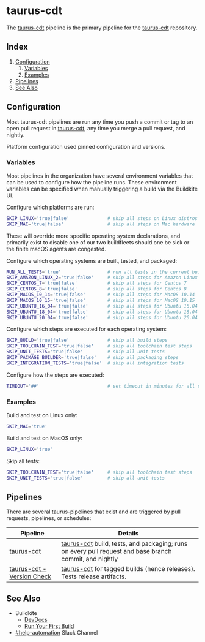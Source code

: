 # taurus-cdt
The [taurus-cdt](https://buildkite.com/b1-as/taurus-cdt) pipeline is the primary pipeline for the [taurus-cdt](https://github.com/b1-as/taurus-cdt) repository.

<x>

## Index
1. [Configuration](README.md#configuration)
   1. [Variables](README.md#variables)
   1. [Examples](README.md#examples)
1. [Pipelines](README.md#pipelines)
1. [See Also](README.md#see-also)

## Configuration
Most taurus-cdt pipelines are run any time you push a commit or tag to an open pull request in [taurus-cdt](https://github.com/b1-as/taurus-cdt), any time you merge a pull request, and nightly.

Platform configuration used pinned configuration and versions.

### Variables
Most pipelines in the organization have several environment variables that can be used to configure how the pipeline runs. These environment variables can be specified when manually triggering a build via the Buildkite UI.

Configure which platforms are run:
```bash
SKIP_LINUX='true|false'              # skip all steps on Linux distros
SKIP_MAC='true|false'                # skip all steps on Mac hardware
```
These will override more specific operating system declarations, and primarily exist to disable one of our two buildfleets should one be sick or the finite macOS agents are congested.

Configure which operating systems are built, tested, and packaged:
```bash
RUN_ALL_TESTS='true'                 # run all tests in the current build (including LRTs, overridden by SKIP* variables)
SKIP_AMAZON_LINUX_2='true|false'     # skip all steps for Amazon Linux 2
SKIP_CENTOS_7='true|false'           # skip all steps for Centos 7
SKIP_CENTOS_8='true|false'           # skip all steps for Centos 8
SKIP_MACOS_10_14='true|false'        # skip all steps for MacOS 10.14
SKIP_MACOS_10_15='true|false'        # skip all steps for MacOS 10.15
SKIP_UBUNTU_16_04='true|false'       # skip all steps for Ubuntu 16.04
SKIP_UBUNTU_18_04='true|false'       # skip all steps for Ubuntu 18.04
SKIP_UBUNTU_20_04='true|false'       # skip all steps for Ubuntu 20.04
```

Configure which steps are executed for each operating system:
```bash
SKIP_BUILD='true|false'              # skip all build steps
SKIP_TOOLCHAIN_TEST='true|false'     # skip all toolchain test steps
SKIP_UNIT_TESTS='true|false'         # skip all unit tests
SKIP_PACKAGE_BUILDER='true|false'    # skip all packaging steps
SKIP_INTEGRATION_TESTS='true|false'  # skip all integration tests
```

Configure how the steps are executed:
```bash
TIMEOUT='##'                         # set timeout in minutes for all steps
```

### Examples
Build and test on Linux only:
```bash
SKIP_MAC='true'
```

Build and test on MacOS only:
```bash
SKIP_LINUX='true'
```

Skip all tests:
```bash
SKIP_TOOLCHAIN_TEST='true|false'     # skip all toolchain test steps
SKIP_UNIT_TESTS='true|false'         # skip all unit tests
```

## Pipelines
There are several taurus-pipelines that exist and are triggered by pull requests, pipelines, or schedules:

Pipeline | Details
---|---
[taurus-cdt](https://buildkite.com/b1-as/taurus-cdt) | [taurus-cdt](https://github.com/b1-as/taurus-cdt) build, tests, and packaging; runs on every pull request and base branch commit, and nightly
[taurus-cdt - Version Check](https://buildkite.com/b1-as/taurus-dot-cdt-version-check) | [taurus-cdt](https://github.com/b1-as/taurus-cdt) for tagged builds (hence releases). Tests release artifacts.

## See Also
- Buildkite
  - [DevDocs](https://github.com/EOSIO/devdocs/wiki/Buildkite)
  - [Run Your First Build](https://buildkite.com/docs/tutorials/getting-started#run-your-first-build)
- [#help-automation](https://blockone.slack.com/archives/CMTAZ9L4D) Slack Channel

</x>
